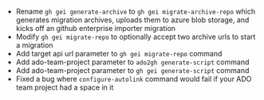 - Rename `gh gei generate-archive` to `gh gei migrate-archive-repo` which generates migration archives, uploads them to azure blob storage, and kicks off an github enterprise importer migration
- Modify `gh gei migrate-repo` to optionally accept two archive urls to start a migration
- Add target api url parameter to `gh gei migrate-repo` command
- Add ado-team-project parameter to `ado2gh generate-script` command
- Add ado-team-project parameter to `gh gei generate-script` command
- Fixed a bug where `configure-autolink` command would fail if your ADO team project had a space in it